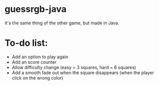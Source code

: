 # guessrgb-java

It's the same thing of the other game, but made in Java.


# To-do list:
 - Add an option to play again
 - Add an score counter
 - Allow difficulty change (easy = 3 squares, hard = 6 squares)
 - Add a smooth fade out when the square disappears (when the player click on the wrong color)
